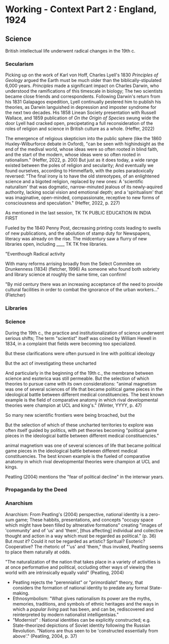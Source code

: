 # Working - Context Part 2 : England, 1924


## Science

British intellectual life underwent radical changes in the 19th c.


### Secularism

Picking up on the work of Karl von Hoff, Charles Lyell's 1830 _Principles of Geology_ argued the Earth must be much older than the biblically-stipulated 6,000 years. _Principles_ made a significant impact on Charles Darwin, who understood the ramifications of this timescale in biology; The two scientists became close friends and correspondents. Following Darwin's return from his 1831 Galapagos expedition, Lyell continually pestered him to publish his theories, as Darwin languished in depression and imposter syndrome for the next two decades. His 1858  Linean Society presentation with Russell Wallace, and 1859 publication of _On the Origin of Species_ swung wide the door Lyell had cracked open, precipetating a full reconsideration of the roles of religion and science in British culture as a whole. (Heffer, 2022)

The emergence of religious skepticism into the public sphere (like the 1860 Huxley-Wilburforce debate in Oxford), "can be seen with highindsight as the end of the medival world, whose ideas were so often rooted in blind faith, and the start of the modern, whose ideas were so often rooted in rationalism." (Heffer, 2022, p. 200) But just as it does today, a wide range existed between the poles of religion and secularity; And eventually we found ourselves, according to Himmelfarb, with the poles paradoxically reversed: "The final irony is to have the old stereotypes, of an enlightened science and a bigoted religion, replaced by new ones: A 'scientific naturalism' that was dogmatic, narrow-minuted jealous of its newly-aquired authority, lacking social vision and emotional depth; and a 'spiritualism' that was imaginative, open-minded, compassionate, receptive to new forms of consciousness and speculation." (Heffer, 2022, p. 227)


















As mentioned in the last session, TK TK PUBLIC EDUCATION IN INDIA FIRST











Fueled by the 1840 Penny Post, decreasing printing costs leading to swells of new publications, and the abolution of stamp duty for Newspapers, literacy was already on the rise. The midcentury saw a flurry of new libraries open, including ____ TK TK free libraries. 


"Eventhough Radical activity 

With many reforms arrising broadly from the Select Commitee on Drunkenness (1834) (fletcher, 1996) <note>As someone who found both sobriety and library science at roughly the same time, can confirm!</note>

"By mid century there was an increasing acceptance of the need to provide cultural facilities in order to combat the ignorance of the urban workers..." (Fletcher)























### Libraries























### Science

During the 19th c., the practice and institutionalization of science underwent serious shifts; The term "scientist" itself was coined by William Hewell in 1834, in a complaint that fields were becoming too specialized.

But these clarifications were often pursued in line with political ideology

But the act of investigating these uncharted 




And particularly in the beginning of the 19th c., the membrane between science and esoterica was still permeable. But the selection of which theories to pursue came with its own considerations: "animal magnetism was one of several sciences of life that became political game pieces in the ideological battle between different medical constituencies. The best known example is the field of comparative anatomy in which rival developmental theories were champion at UCL and king's." (Winter, YYYY, p. 47)




So many new scientific frontiers were being broached, but the 

But the selection of which of these uncharted territories to explore was often itself guided by politics, with pet theories becoming "political game pieces in the ideological battle between different medical constituencies."

animal magnetism was one of several sciences of life that became political game pieces in the ideological battle between different medical constituencies. The best known example is the fueled of comparative anatomy in which rival developmental theories were champion at UCL and kings.
























Peatling (2004) mentions the "fear of political decline" in the interwar years.






### Propaganda by the Deed


### Anarchism

Anarchism: From Peatling's (2004) perspective, national identity is a zero-sum game; These habbits, presentations, and concepts "occupy space which might have been filled by altnerative formations" creating "images of 'community' and of 'us' and 'them', \[thus affecting\] individual and collective thought and action in a way which must be regarded as political." (p. 36) But _must it_? Could it not be regarded as artistic? Spritual? Esoteric? Cooperative? The rhetoric of "'us' and 'them," thus invoked, Peatling seems to place them naturally at odds.

"The naturalization of the nation that takes place in a variety of activities is at once performative and political, occluding other ways of viewing the world with are intrinsically equally valid" (Peatling, 2004)

- Peatling rejects the "perennialist" or "primordialst" theory, that considers the formation of national identity to predate any formal State-making. 
- Ethnosymbolism: "What gives nationalism its power are the myths, memories, traditions, and symbols of ethnic heritages and the ways in which a _popular living_ past has been, and can be, rediscovered and reinterpreted by modern nationalist intelligentsias."
- "Modernist" : National identities can be explicitly constructed; e.g. State-theorized depictions of Soviet identity following the Russian Revolution. "Nations are thus seen to be 'constructed essentially from above'." (Peatling, 2004, p. 37)



























